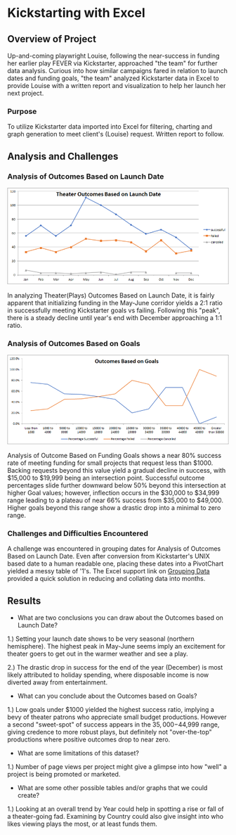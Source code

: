 # Kickstarting with Excel

## Overview of Project

Up-and-coming playwright Louise, following the near-success in funding her earlier play FEVER via Kickstarter, approached "the team" for further data analysis. Curious into how similar campaigns fared in relation to launch dates and funding goals, "the team" analyzed Kickstarter data in Excel to provide Louise with a written report and visualization to help her launch her next project.

### Purpose

To utilize Kickstarter data imported into Excel for filtering, charting and graph generation to meet client's (Louise) request. Written report to follow.

## Analysis and Challenges

### Analysis of Outcomes Based on Launch Date

![Chart01](/resources/Theater_Outcomes_vs_Launch.png)

In analyzing Theater(Plays) Outcomes Based on Launch Date, it is fairly apparent that initializing funding in the May-June corridor yields a 2:1 ratio in successfully meeting Kickstarter goals vs failing. Following this "peak", there is a steady decline until year's end with December approaching a 1:1 ratio.

### Analysis of Outcomes Based on Goals

![Chart02](/resources/Outcomes_vs_Goals.png)

Analysis of Outcome Based on Funding Goals shows a near 80% success rate of meeting funding for small projects that request less than $1000. Backing requests beyond this value yield a gradual decline in success, with $15,000 to $19,999 being an intersection point. Successful outcome percentages slide further downward below 50% beyond this intersection at higher Goal values; however, inflection occurs in the $30,000 to $34,999 range leading to a plateau of near 66% success from $35,000 to $49,000. Higher goals beyond this range show a drastic drop into a minimal to zero range.

### Challenges and Difficulties Encountered

A challenge was encountered in grouping dates for Analysis of Outcomes Based on Launch Date. Even after conversion from Kickstarter's UNIX based date to a human readable one, placing these dates into a PivotChart yielded a messy table of '1's. The Excel support link on [Grouping Data](https://support.microsoft.com/en-us/office/group-or-ungroup-data-in-a-pivottable-c9d1ddd0-6580-47d1-82bc-c84a5a340725?ui=en-us&rs=en-us&ad=us) provided a quick solution in reducing and collating data into months. 

## Results

- What are two conclusions you can draw about the Outcomes based on Launch Date?

1.) Setting your launch date shows to be very seasonal (northern hemisphere). The highest peak in May-June seems imply an excitement for theater goers to get out in the warmer weather and see a play.

2.) The drastic drop in success for the end of the year (December) is most likely attributed to holiday spending, where disposable income is now diverted away from entertainment.

- What can you conclude about the Outcomes based on Goals?

1.) Low goals under $1000 yielded the highest success ratio, implying a bevy of theater patrons who appreciate small budget productions. However a second "sweet-spot" of success appears in the $35,000-$44,999 range, giving credence to more robust plays, but definitely not "over-the-top" productions where positive outcomes drop to near zero.

- What are some limitations of this dataset?

1.) Number of page views per project might give a glimpse into how "well" a project is being promoted or marketed.

- What are some other possible tables and/or graphs that we could create?

1.) Looking at an overall trend by Year could help in spotting a rise or fall of a theater-going fad. Examining by Country could also give insight into who likes viewing plays the most, or at least funds them.
